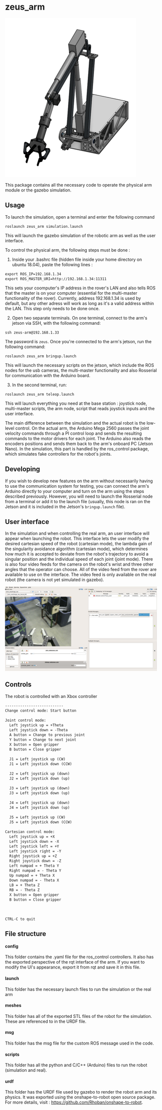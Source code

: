 # zeus_arm

![](imgs/arm.png)

This package contains all the necessary code to operate the physical arm module or the gazebo simulation. 

## Usage
To launch the simulation, open a terminal and enter the following command
```
roslaunch zeus_arm simulation.launch
```
This will launch the gazebo simulation of the robotic arm as well as the user interface.

To control the physical arm, the following steps must be done : 

1. Inside your .bashrc file (hidden file inside your home directory on ubuntu 18.04), paste the following lines :
```
export ROS_IP=192.168.1.34
export ROS_MASTER_URI=http://192.168.1.34:11311
```
This sets your coomputer's IP address in the rover's LAN and also tells ROS that the master is on your computer (essential for the multi-master functionality of the rover). Currently, address 192.168.1.34 is used by default, but any other adress will work as long as it's a valid address within the LAN. This step only needs to be done once.

2. Open two separate terminals. On one terminal, connect to the arm's jetson via SSH, with the following command: 
 ```
 ssh zeus-arm@192.168.1.33
 ```
The password is `zeus`. Once you're connected to the arm's jetson, run the following command:
```
roslaunch zeus_arm bringup.launch
```
This will launch the necessary scripts on the jetson, which include the ROS nodes for the usb cameras, the multi-master functionality and also Rosserial for communication with the Arduino board.

3. In the second terminal, run:
```
roslaunch zeus_arm teleop.launch
```
This will launch everything you need at the base station : joystick node, multi-master scripts, the arm node, script that reads joystick inputs and the user interface.

The main difference between the simulation and the actual robot is the low-level control. On the actual arm, the Arduino Mega 2560 passes the joint velocity commands through a PI 
control loop and sends the resulting commands to the motor drivers for each joint. The Arduino also reads the encoders positions and sends them back to the arm's onboard PC (Jetson Nano).
In the simulation, this part is handled by the ros_control package, which simulates fake controllers for the robot's joints. 

## Developing
If you wish to develop new features on the arm without necessarily having to use the communication system for testing, you can connect the arm's Arduino directly to your computer and turn on the arm using the steps described previously. However, you will need to launch the Rosserial node from a terminal or add it to the launch file (usually, this node is ran on the Jetson and it is included in the Jetson's `bringup.launch` file).

## User interface
In the simulation and when controlling the real arm, an user interface will appear when launching the robot. This interface lets the user modify the desired cartesian speed of the robot (cartesian mode), the lambda gain of the singularity avoidance algorithm (cartesian mode), which determines how much it is accepted to deviate from the robot's trajectory to avoid a singular position and the individual speed of each joint (joint mode). There is also four video feeds for the camera on the robot's wrist and three other angles that the operator can choose. All of the video feed from the rover are available to use on the interface. The video feed is only available on the real robot (the camera is not yet simulated in gazebo).

![](imgs/arm_interface.png)

## Controls 
The robot is controlled with an Xbox controller

```
---------------------------
Change control mode: Start button

Joint control mode:
  Left joystick up = +Theta
  Left joystick down = -Theta
  A button = Change to previous joint
  Y button = Change to next joint
  X button = Open gripper 
  B button = Close gripper

  J1 = Left joystick up (CW)
  J1 = Left joystick down (CCW)

  J2 = Left joystick up (down)
  J2 = Left joystick down (up)

  J3 = Left joystick up (down)
  J3 = Left joystick down (up)

  J4 = Left joystick up (down)
  J4 = Left joystick down (up)

  J5 = Left joystick up (CW)
  J5 = Left joystick down (CCW)

Cartesian control mode:
  Left joystick up = +X
  Left joystick down = -X
  Left joystick left = +Y
  Left joystick right = -Y
  Right joystick up = +Z
  Right joystick down = -Z
  Left numpad = + Theta Y
  Right numpad = - Theta Y
  Up numpad = + Theta X
  Down numpad = - Theta X
  LB = + Theta Z
  RB = - Theta Z 
  X button = Open gripper 
  B button = Close gripper


  
CTRL-C to quit
```
## File structure

#### config
This folder contains the .yaml file for the ros_control controllers. It also has the exported perspective of the rqt interface of the arm. If you want to modify the UI's appearance, export it from rqt and save it in this file.

#### launch
This folder has the necessary launch files to run the simulation or the real arm 

#### meshes
This folder has all of the exported STL files of the robot for the simulation. These are referenced to in the URDF file.

#### msg
This folder has the msg file for the custom ROS message used in the code.

#### scripts
This folder has all the python and C/C++ (Arduino) files to run the robot (simulation and real).

#### urdf
This folder has the URDF file used by gazebo to render the robot arm and its physics. It was exported using the onshape-to-robot open source package. For more details, visit : https://github.com/Rhoban/onshape-to-robot.


